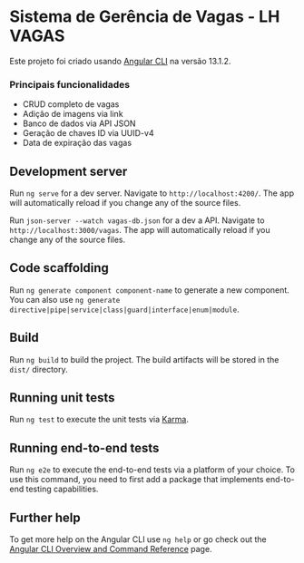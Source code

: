 # Sistema de Gerência de Vagas - LH VAGAS

Este projeto foi criado usando [Angular CLI](https://github.com/angular/angular-cli) na versão 13.1.2.

### Principais funcionalidades
 - CRUD completo de vagas
 - Adição de imagens via link
 - Banco de dados via API JSON
 - Geração de chaves ID via UUID-v4
 - Data de expiração das vagas

## Development server

Run `ng serve` for a dev server. Navigate to `http://localhost:4200/`. The app will automatically reload if you change any of the source files.

Run `json-server --watch vagas-db.json` for a dev a API. Navigate to `http://localhost:3000/vagas`. The app will automatically reload if you change any of the source files.

## Code scaffolding

Run `ng generate component component-name` to generate a new component. You can also use `ng generate directive|pipe|service|class|guard|interface|enum|module`.

## Build

Run `ng build` to build the project. The build artifacts will be stored in the `dist/` directory.

## Running unit tests

Run `ng test` to execute the unit tests via [Karma](https://karma-runner.github.io).

## Running end-to-end tests

Run `ng e2e` to execute the end-to-end tests via a platform of your choice. To use this command, you need to first add a package that implements end-to-end testing capabilities.

## Further help

To get more help on the Angular CLI use `ng help` or go check out the [Angular CLI Overview and Command Reference](https://angular.io/cli) page.
